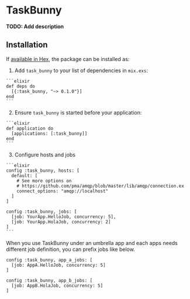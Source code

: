 # TaskBunny

**TODO: Add description**

## Installation

If [available in Hex](https://hex.pm/docs/publish), the package can be installed as:

  1. Add `task_bunny` to your list of dependencies in `mix.exs`:

    ```elixir
    def deps do
      [{:task_bunny, "~> 0.1.0"}]
    end
    ```

  2. Ensure `task_bunny` is started before your application:

    ```elixir
    def application do
      [applications: [:task_bunny]]
    end
    ```

  3. Configure hosts and jobs

    ```elixir
    config :task_bunny, hosts: [
      default: [
        # See more options on
        # https://github.com/pma/amqp/blob/master/lib/amqp/connection.ex
        connect_options: "amqp://localhost"
      ]
    ]

    config :task_bunny, jobs: [
      [job: YourApp.HelloJob, concurrency: 5],
      [job: YourApp.HolaJob, concurrency: 2]
    ]
    ```

When you use TaskBunny under an umbrella app and each apps needs different job
definition, you can prefix jobs like below.

```
config :task_bunny, app_a_jobs: [
  [job: AppA.HelloJob, concurrency: 5]
]

config :task_bunny, app_b_jobs: [
  [job: AppB.HolaJob, concurrency: 5]
]

```

